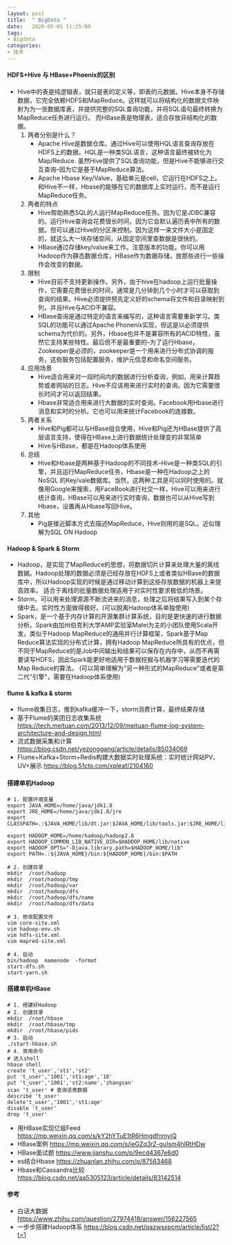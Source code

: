 ```yaml
---
layout: post
title:  " BigData "
date:   2020-05-01 11:25:00
tags:
- Bigdata
categories:
- 技术
---
```

#### HDFS+Hive 与 HBase+Phoenix的区别
- Hive中的表是纯逻辑表，就只是表的定义等，即表的元数据。Hive本身不存储数据，它完全依赖HDFS和MapReduce。这样就可以将结构化的数据文件映射为为一张数据库表，并提供完整的SQL查询功能，并将SQL语句最终转换为MapReduce任务进行运行。 而HBase表是物理表，适合存放非结构化的数据。                            
    1. 两者分别是什么？
        - Apache Hive是数据仓库。通过Hive可以使用HQL语言查询存放在HDFS上的数据。HQL是一种类SQL语言，这种语言最终被转化为Map/Reduce. 虽然Hive提供了SQL查询功能，但是Hive不能够进行交互查询–因为它是基于MapReduce算法。
        - Apache Hbase Key/Value，基础单元是cell，它运行在HDFS之上。和Hive不一样，Hbase的能够在它的数据库上实时运行，而不是运行MapReduce任务。
    1. 两者的特点
        - Hive帮助熟悉SQL的人运行MapReduce任务。因为它是JDBC兼容的。运行Hive查询会花费很长时间，因为它会默认遍历表中所有的数据。但可以通过Hive的分区来控制。因为这样一来文件大小是固定的，就这么大一块存储空间，从固定空间里查数据是很快的。
        - HBase通过存储key/value来工作。注意版本的功能。你可以用Hadoop作为静态数据仓库，HBase作为数据存储，放那些进行一些操作会改变的数据。
    1. 限制
        - Hive目前不支持更新操作。另外，由于hive在hadoop上运行批量操作，它需要花费很长的时间，通常是几分钟到几个小时才可以获取到查询的结果。Hive必须提供预先定义好的schema将文件和目录映射到列，并且Hive与ACID不兼容。
        - HBase查询是通过特定的语言来编写的，这种语言需要重新学习。类SQL的功能可以通过Apache Phonenix实现，但这是以必须提供schema为代价的。另外，Hbase也并不是兼容所有的ACID特性，虽然它支持某些特性。最后但不是最重要的–为了运行Hbase，Zookeeper是必须的，zookeeper是一个用来进行分布式协调的服务，这些服务包括配置服务，维护元信息和命名空间服务。
    1. 应用场景
        - Hive适合用来对一段时间内的数据进行分析查询，例如，用来计算趋势或者网站的日志。Hive不应该用来进行实时的查询。因为它需要很长时间才可以返回结果。
        - Hbase非常适合用来进行大数据的实时查询。Facebook用Hbase进行消息和实时的分析。它也可以用来统计Facebook的连接数。
    1. 两者关系
        - Hive和Pig都可以与HBase组合使用，Hive和Pig还为HBase提供了高层语言支持，使得在HBase上进行数据统计处理变的非常简单
        - Hive与HBase，都是在Hadoop体系使用
    1. 总结
        - Hive和Hbase是两种基于Hadoop的不同技术–Hive是一种类SQL的引擎，并且运行MapReduce任务，Hbase是一种在Hadoop之上的NoSQL 的Key/vale数据库。当然，这两种工具是可以同时使用的。就像用Google来搜索，用FaceBook进行社交一样，Hive可以用来进行统计查询，HBase可以用来进行实时查询，数据也可以从Hive写到Hbase，设置再从Hbase写回Hive。
    1. 其他
        - Pig是接近脚本方式去描述MapReduce，Hive则用的是SQL。近似理解为SQL ON Hadoop

#### Hadoop & Spark & Storm
- Hadoop，是实现了MapReduce的思想，将数据切片计算来处理大量的离线数据。Hadoop处理的数据必须是已经存放在HDFS上或者类似HBase的数据库中，所以Hadoop实现的时候是通过移动计算到这些存放数据的机器上来提高效率。
  适合于离线的批量数据处理适用于对实时性要求极低的场景。
- Storm，可以用来处理源源不断流进来的消息，处理之后将结果写入到某个存储中去。实时性方面做得极好。(可以脱离Hadoop体系单独使用)
- Spark，是一个基于内存计算的开源集群计算系统，目的是更快速的进行数据分析。Spark由加州伯克利大学AMP实验室Matei为主的小团队使用Scala开发，类似于Hadoop MapReduce的通用并行计算框架，Spark基于Map Reduce算法实现的分布式计算，拥有Hadoop MapReduce所具有的优点，但不同于MapReduce的是Job中间输出和结果可以保存在内存中，从而不再需要读写HDFS，因此Spark能更好地适用于数据挖掘与机器学习等需要迭代的Map Reduce的算法。
  (可以简单理解为"另一种形式的MapReduce"或者是第二代"引擎"，需要在Hadoop体系使用)

#### flume & kafka & storm
- flume收集日志，推到kafka缓冲一下，storm消费计算，最终结果存储
- 基于Flume的美团日志收集系统 <https://tech.meituan.com/2013/12/09/meituan-flume-log-system-architecture-and-design.html>
- 流式数据采集和计算 <https://blog.csdn.net/yezonggang/article/details/85034069>
- Flume+Kafka+Storm+Redis构建大数据实时处理系统：实时统计网站PV、UV+展示 <https://blog.51cto.com/xpleaf/2104160>

#### 搭建单机Hadoop
```shell
# 1. 配置环境变量
export JAVA_HOME=/home/java/jdk1.8
export JRE_HOME=/home/java/jdk1.8/jre
export CLASSPATH=.:$JAVA_HOME/lib/dt.jar:$JAVA_HOME/lib/tools.jar:$JRE_HOME/lib

export HADOOP_HOME=/home/hadoop/hadoop2.8
export HADOOP_COMMON_LIB_NATIVE_DIR=$HADOOP_HOME/lib/native
export HADOOP_OPTS="-Djava.library.path=$HADOOP_HOME/lib"
export PATH=.:${JAVA_HOME}/bin:${HADOOP_HOME}/bin:$PATH

# 2. 创建目录
mkdir  /root/hadoop  
mkdir  /root/hadoop/tmp  
mkdir  /root/hadoop/var  
mkdir  /root/hadoop/dfs  
mkdir  /root/hadoop/dfs/name  
mkdir  /root/hadoop/dfs/data

# 3. 修改配置文件
vim core-site.xml
vim hadoop-env.sh
vim hdfs-site.xml
vim mapred-site.xml

# 4. 启动
bin/hadoop  namenode  -format
start-dfs.sh
start-yarn.sh
```  

#### 搭建单机HBase
```shell
# 1. 搭建好Hadoop
# 2. 创建目录
mkdir  /root/hbase  
mkdir  /root/hbase/tmp  
mkdir  /root/hbase/pids
# 3. 启动
./start-hbase.sh
# 4. 常用命令
# 进入shell
hbase shell
create 't_user','st1','st2'
put 't_user','1001','st1:age','18'
put 't_user','1001','st2:name','zhangsan'
scan 't_user' # 查询该表数据
describe 't_user'
delete't_user','1001','st1:age'
disable 't_user'
drop 't_user'
```
- 用HBase实现亿级Feed <https://mp.weixin.qq.com/s/kY2hYTuE1tR6HmgdfnmyiQ>
- HBase案例 <https://mp.weixin.qq.com/s/ieGZq3rZ-guIsm4hIRtHDw>
- HBase面试题 <https://www.jianshu.com/p/9ecd4367e6d0>
- es结合Hbase <https://zhuanlan.zhihu.com/p/87563468>
- Hbase和Cassandra比较 <https://blog.csdn.net/aa5305123/article/details/83142514>

#### 参考
- 白话大数据 <https://www.zhihu.com/question/27974418/answer/156227565>
- 一步步搭建Hadoop体系 <https://blog.csdn.net/qazwsxpcm/article/list/2?t=1>